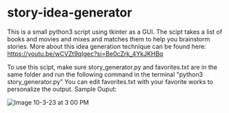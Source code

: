 # story-idea-generator
This is a small python3 script using tkinter as a GUI.
The scipt takes a list of books and movies and mixes and matches them to help you brainstorm stories.
More about this idea generation technique can be found here: https://youtu.be/wCVZt9qIgec?si=Be0cZrk_4YkJKHBq

To use this scipt, make sure story_generator.py and favorites.txt are in the same folder and run the following command in the terminal "python3 story_generator.py"
You can edit favorites.txt with your favorite works to personalize the output.
Sample Ouput:





![Image 10-3-23 at 3 00 PM](https://github.com/willmkee/story-idea-generator/assets/17694703/d079f962-15af-4991-b90e-1eecaaf76589)
